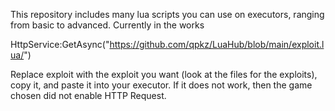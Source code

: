 This repository includes many lua scripts you can use on executors, ranging from basic to advanced.
Currently in the works

HttpService:GetAsync("https://github.com/qpkz/LuaHub/blob/main/exploit.lua/")

Replace exploit with the exploit you want (look at the files for the exploits), copy it, and paste it into your executor. If it does not work, then the game chosen did not enable HTTP Request.
